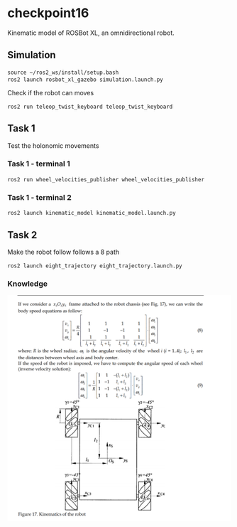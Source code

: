 # checkpoint16
Kinematic model of ROSBot XL, an omnidirectional robot. 

## Simulation

    source ~/ros2_ws/install/setup.bash
    ros2 launch rosbot_xl_gazebo simulation.launch.py

Check if the robot can moves

    ros2 run teleop_twist_keyboard teleop_twist_keyboard


## Task 1
Test the holonomic movements
### Task 1 - terminal 1

    ros2 run wheel_velocities_publisher wheel_velocities_publisher


### Task 1 - terminal 2

    ros2 launch kinematic_model kinematic_model.launch.py


## Task 2 
Make the robot follow follows a 8 path

    ros2 launch eight_trajectory eight_trajectory.launch.py


### Knowledge
![description: kinematic_model](pictures/kinematic_model.png)
